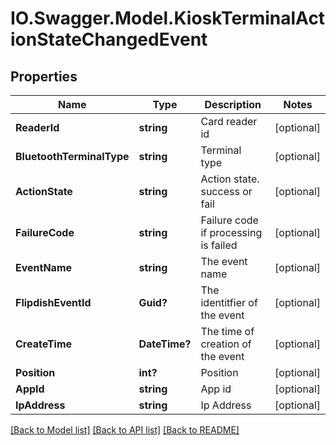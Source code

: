 # IO.Swagger.Model.KioskTerminalActionStateChangedEvent
## Properties

Name | Type | Description | Notes
------------ | ------------- | ------------- | -------------
**ReaderId** | **string** | Card reader id | [optional] 
**BluetoothTerminalType** | **string** | Terminal type | [optional] 
**ActionState** | **string** | Action state. success or fail | [optional] 
**FailureCode** | **string** | Failure code if processing is failed | [optional] 
**EventName** | **string** | The event name | [optional] 
**FlipdishEventId** | **Guid?** | The identitfier of the event | [optional] 
**CreateTime** | **DateTime?** | The time of creation of the event | [optional] 
**Position** | **int?** | Position | [optional] 
**AppId** | **string** | App id | [optional] 
**IpAddress** | **string** | Ip Address | [optional] 

[[Back to Model list]](../README.md#documentation-for-models) [[Back to API list]](../README.md#documentation-for-api-endpoints) [[Back to README]](../README.md)

